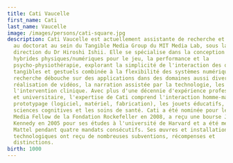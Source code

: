 ```yaml
---
title: Cati Vaucelle
first_name: Cati
last_name: Vaucelle
image: /images/persons/cati-square.jpg
description: Cati Vaucelle est actuellement assistante de recherche et candidate
  au doctorat au sein du Tangible Media Group du MIT Media Lab, sous la
  direction du Dr Hiroshi Ishii. Elle se spécialise dans la conception d'objets
  hybrides physiques/numériques pour le jeu, la performance et la
  psycho-physiothérapie, explorant la simplicité de l'interaction des objets
  tangibles et gestuels combinée à la flexibilité des systèmes numériques. Cette
  recherche débouche sur des applications dans des domaines aussi divers que la
  réalisation de vidéos, la narration assistée par la technologie, les jeux et
  l'intervention clinique. Avec plus d'une décennie d'expérience professionnelle
  et universitaire, l'expertise de Cati comprend l'interaction homme-machine, le
  prototypage (logiciel, matériel, fabrication), les jouets éducatifs, les
  sciences cognitives et les soins de santé. Cati a été nominée pour le prix New
  Media Fellow de la Fondation Rockefeller en 2008, a reçu une bourse John F.
  Kennedy en 2005 pour ses études à l'université de Harvard et a été membre de
  Mattel pendant quatre mandats consécutifs. Ses œuvres et installations
  technologiques ont reçu de nombreuses subventions, récompenses et
  distinctions.
birth: 1000
---
```

